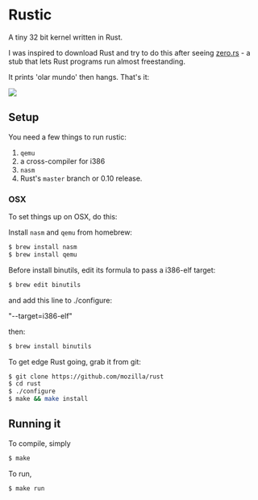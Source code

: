 # Rustic

A tiny 32 bit kernel written in Rust.

I was inspired to download Rust and try to do this after seeing [zero.rs](https://github.com/pcwalton/zero.rs) - a stub that lets Rust programs run almost freestanding.

It prints 'olar mundo' then hangs. That's it:

![](http://f.cl.ly/items/2U2g0i111J3O0E0C1G25/Screen%20Shot%202014-04-07%20at%209.22.52%20PM.png)

## Setup

You need a few things to run rustic:

1. `qemu`
2. a cross-compiler for i386
3. `nasm`
4. Rust's `master` branch or 0.10 release.

### OSX

To set things up on OSX, do this:

Install `nasm` and `qemu` from homebrew:

```bash
$ brew install nasm
$ brew install qemu
```

Before install binutils, edit its formula to pass a i386-elf target:

```bash
$ brew edit binutils
```

and add this line to ./configure: 

"--target=i386-elf"

then:

```bash
$ brew install binutils
```

To get edge Rust going, grab it from git:

```bash
$ git clone https://github.com/mozilla/rust
$ cd rust
$ ./configure
$ make && make install
```

## Running it

To compile, simply

```bash
$ make
```

To run,

```bash
$ make run
```

